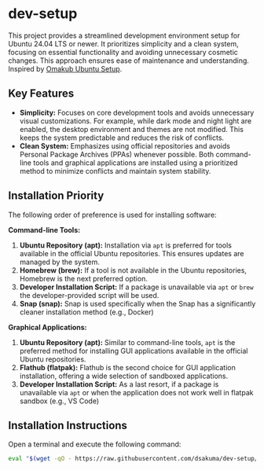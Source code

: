 # dev-setup

This project provides a streamlined development environment setup for Ubuntu 24.04 LTS or newer.  It prioritizes simplicity and a clean system, focusing on essential functionality and avoiding unnecessary cosmetic changes.  This approach ensures ease of maintenance and understanding. Inspired by [Omakub Ubuntu Setup](https://github.com/basecamp/omakub).

## Key Features

* **Simplicity:**  Focuses on core development tools and avoids unnecessary visual customizations.  For example, while dark mode and night light are enabled, the desktop environment and themes are not modified. This keeps the system predictable and reduces the risk of conflicts.
* **Clean System:**  Emphasizes using official repositories and avoids Personal Package Archives (PPAs) whenever possible.  Both command-line tools and graphical applications are installed using a prioritized method to minimize conflicts and maintain system stability.

## Installation Priority

The following order of preference is used for installing software:

**Command-line Tools:**

1. **Ubuntu Repository (apt):**  Installation via `apt` is preferred for tools available in the official Ubuntu repositories. This ensures updates are managed by the system.
2. **Homebrew (brew):**  If a tool is not available in the Ubuntu repositories, Homebrew is the next preferred option.
3. **Developer Installation Script:**  If a package is unavailable via `apt` or `brew` the developer-provided script will be used.
4. **Snap (snap):**  Snap is used specifically when the Snap has a significantly cleaner installation method (e.g., Docker)

**Graphical Applications:**

1. **Ubuntu Repository (apt):**  Similar to command-line tools, `apt` is the preferred method for installing GUI applications available in the official Ubuntu repositories.
2. **Flathub (flatpak):**  Flathub is the second choice for GUI application installation, offering a wide selection of sandboxed applications.
3. **Developer Installation Script:**  As a last resort, if a package is unavailable via `apt` or when the application does not work well in flatpak sandbox (e.g., VS Code)

## Installation Instructions

Open a terminal and execute the following command:

```bash
eval "$(wget -qO - https://raw.githubusercontent.com/dsakuma/dev-setup/main/boot.sh)"
